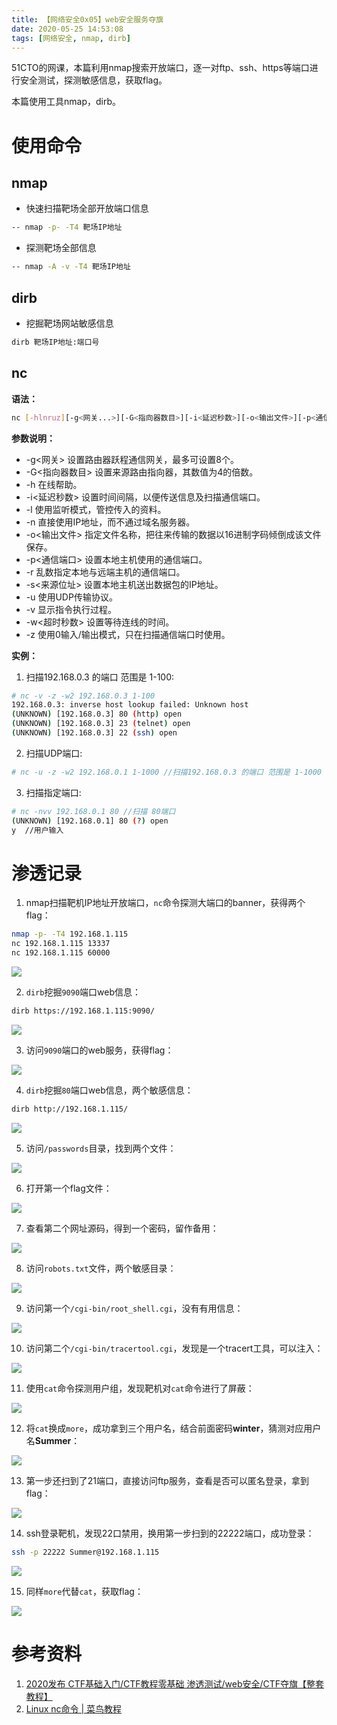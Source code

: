 ```yaml
---
title: 【网络安全0x05】web安全服务夺旗
date: 2020-05-25 14:53:08
tags: [网络安全, nmap, dirb]
---
```


51CTO的网课，本篇利用nmap搜索开放端口，逐一对ftp、ssh、https等端口进行安全测试，探测敏感信息，获取flag。

本篇使用工具nmap，dirb。

<!-- more -->

# 使用命令

## nmap

* 快速扫描靶场全部开放端口信息

``` bash
-- nmap -p- -T4 靶场IP地址
```

* 探测靶场全部信息

``` bash
-- nmap -A -v -T4 靶场IP地址
```

## dirb

* 挖掘靶场网站敏感信息

``` bash
dirb 靶场IP地址:端口号
```

## nc

**语法：**

``` bash
nc [-hlnruz][-g<网关...>][-G<指向器数目>][-i<延迟秒数>][-o<输出文件>][-p<通信端口>][-s<来源位址>][-v...][-w<超时秒数>][主机名称][通信端口...]
```

**参数说明：**

* -g<网关> 设置路由器跃程通信网关，最多可设置8个。
* -G<指向器数目> 设置来源路由指向器，其数值为4的倍数。
* -h 在线帮助。
* -i<延迟秒数> 设置时间间隔，以便传送信息及扫描通信端口。
* -l 使用监听模式，管控传入的资料。
* -n 直接使用IP地址，而不通过域名服务器。
* -o<输出文件> 指定文件名称，把往来传输的数据以16进制字码倾倒成该文件保存。
* -p<通信端口> 设置本地主机使用的通信端口。
* -r 乱数指定本地与远端主机的通信端口。
* -s<来源位址> 设置本地主机送出数据包的IP地址。
* -u 使用UDP传输协议。
* -v 显示指令执行过程。
* -w<超时秒数> 设置等待连线的时间。
* -z 使用0输入/输出模式，只在扫描通信端口时使用。

**实例：**

1. 扫描192.168.0.3 的端口 范围是 1-100:

``` bash
# nc -v -z -w2 192.168.0.3 1-100 
192.168.0.3: inverse host lookup failed: Unknown host
(UNKNOWN) [192.168.0.3] 80 (http) open
(UNKNOWN) [192.168.0.3] 23 (telnet) open
(UNKNOWN) [192.168.0.3] 22 (ssh) open
```

2. 扫描UDP端口:

``` bash
# nc -u -z -w2 192.168.0.1 1-1000 //扫描192.168.0.3 的端口 范围是 1-1000
```

3. 扫描指定端口:

``` bash
# nc -nvv 192.168.0.1 80 //扫描 80端口
(UNKNOWN) [192.168.0.1] 80 (?) open
y  //用户输入
```

# 渗透记录

1. nmap扫描靶机IP地址开放端口，`nc`命令探测大端口的banner，获得两个flag：

``` bash
nmap -p- -T4 192.168.1.115
nc 192.168.1.115 13337
nc 192.168.1.115 60000
```

![](./1055/1.PNG)

2. `dirb`挖掘`9090`端口web信息：

``` bash
dirb https://192.168.1.115:9090/
```

![](./1055/2.PNG)

3. 访问`9090`端口的web服务，获得flag：

![](./1055/3.PNG)

4. `dirb`挖掘`80`端口web信息，两个敏感信息：

``` bash
dirb http://192.168.1.115/
```

![](./1055/4.PNG)

5. 访问`/passwords`目录，找到两个文件：

![](./1055/5.PNG)

6. 打开第一个flag文件：

![](./1055/6.PNG)

7. 查看第二个网址源码，得到一个密码，留作备用：

![](./1055/7.PNG)

8. 访问`robots.txt`文件，两个敏感目录：

![](./1055/15.PNG)

9. 访问第一个`/cgi-bin/root_shell.cgi`，没有有用信息：

![](./1055/8.PNG)

10. 访问第二个`/cgi-bin/tracertool.cgi`，发现是一个tracert工具，可以注入：

![](./1055/9.PNG)

11. 使用`cat`命令探测用户组，发现靶机对`cat`命令进行了屏蔽：

![](./1055/10.PNG)

12. 将`cat`换成`more`，成功拿到三个用户名，结合前面密码**winter**，猜测对应用户名**Summer**：

![](./1055/11.PNG)

13. 第一步还扫到了21端口，直接访问ftp服务，查看是否可以匿名登录，拿到flag：

![](./1055/12.PNG)

14. ssh登录靶机，发现22口禁用，换用第一步扫到的22222端口，成功登录：

``` bash
ssh -p 22222 Summer@192.168.1.115
```

![](./1055/13.PNG)

15. 同样`more`代替`cat`，获取flag：

![](./1055/14.PNG)

# 参考资料

1. [2020发布 CTF基础入门/CTF教程零基础 渗透测试/web安全/CTF夺旗【整套教程】](https://www.bilibili.com/video/BV1SJ411h7VW)
2. [Linux nc命令 | 菜鸟教程](https://www.runoob.com/linux/linux-comm-nc.html)